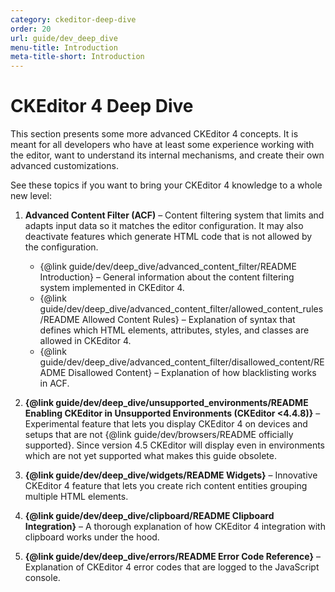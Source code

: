 ```yaml
---
category: ckeditor-deep-dive
order: 20
url: guide/dev_deep_dive
menu-title: Introduction
meta-title-short: Introduction
---
```

<!--
Copyright (c) 2003-2024, CKSource Holding sp. z o.o. All rights reserved.
For licensing, see LICENSE.md.
-->

# CKEditor 4 Deep Dive

This section presents some more advanced CKEditor 4 concepts. It is meant for all developers who have at least some experience working with the editor, want to understand its internal mechanisms, and create their own advanced customizations.

See these topics if you want to bring your CKEditor 4 knowledge to a whole new level:

1. **Advanced Content Filter (ACF)** &ndash; Content filtering system that limits and adapts input data so it matches the editor configuration. It may also deactivate features which generate HTML code that is not allowed by the configuration.

	* {@link guide/dev/deep_dive/advanced_content_filter/README Introduction} &ndash; General information about the content filtering system implemented in CKEditor 4.
	* {@link guide/dev/deep_dive/advanced_content_filter/allowed_content_rules/README Allowed Content Rules} &ndash; Explanation of syntax that defines which HTML elements, attributes, styles, and classes are allowed in CKEditor 4.
	* {@link guide/dev/deep_dive/advanced_content_filter/disallowed_content/README Disallowed Content} &ndash; Explanation of how blacklisting works in ACF.

2. **{@link guide/dev/deep_dive/unsupported_environments/README Enabling CKEditor in Unsupported Environments (CKEditor &lt;4.4.8)}** &ndash; Experimental feature that lets you display CKEditor 4 on devices and setups that are not {@link guide/dev/browsers/README officially supported}. Since version 4.5 CKEditor will display even in environments which are not yet supported what makes this guide obsolete.

3. **{@link guide/dev/deep_dive/widgets/README Widgets}** &ndash; Innovative CKEditor 4 feature that lets you create rich content entities grouping multiple HTML elements.

4. **{@link guide/dev/deep_dive/clipboard/README Clipboard Integration}** &ndash; A thorough explanation of how CKEditor 4 integration with clipboard works under the hood.

5. **{@link guide/dev/deep_dive/errors/README Error Code Reference}** &ndash; Explanation of CKEditor 4 error codes that are logged to the JavaScript console.
